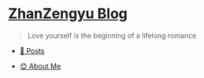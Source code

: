 # [ZhanZengyu Blog](..)

> Love yourself is the beginning of a lifelong romance


- [🌈 Posts](posts.md)

- [😊 About Me](aboutme.md)
